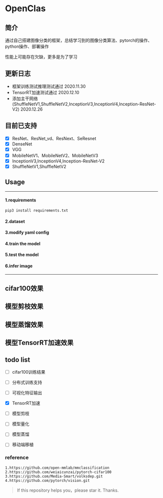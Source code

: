 # OpenClas
## 简介
通过自己搭建图像分类的框架，总结学习到的图像分类算法、pytorch的操作、python操作、部署操作

性能上可能存在欠缺，更多是为了学习

## 更新日志

- 框架训练测试推理测试通过 2020.11.30
- TensorRT加速测试通过 2020.12.10
- 添加主干网络(ShuffleNetV1,ShuffleNetV2,InceptionV3,InceptionV4,Inception-ResNet-V2) 2020.12.26

## 目前已支持
- [x] ResNet、ResNet_vd、ResNext、SeResnet
- [x] DenseNet
- [x] VGG
- [x] MobileNetV1、MobileNetV2、MobileNetV3
- [x] InceptionV3,InceptionV4,Inception-ResNet-V2
- [x] ShuffleNetV1,ShuffleNetV2

## Usage
***
#### 1.requirements
```shell script
pip3 install requirements.txt
```
#### 2.dataset
#### 3.modify yaml config
#### 4.train the model
#### 5.test the model
#### 6.infer image
***

## cifar100效果

## 模型剪枝效果

## 模型蒸馏效果

## 模型TensorRT加速效果

## todo list
- [ ] cifar100训练结果
- [ ] 分布式训练支持
- [ ] 可视化特征输出
- [x] TensorRT加速
- [ ] 模型剪枝
- [ ] 模型量化
- [ ] 模型蒸馏
- [ ] 移动端移植








### reference
    1.https://github.com/open-mmlab/mmclassification
    2.https://github.com/weiaicunzai/pytorch-cifar100
    3.https://github.com/Media-Smart/volksdep.git
    4.https://github.com/pytorch/vision.git
> If this repository helps you，please star it. Thanks.
